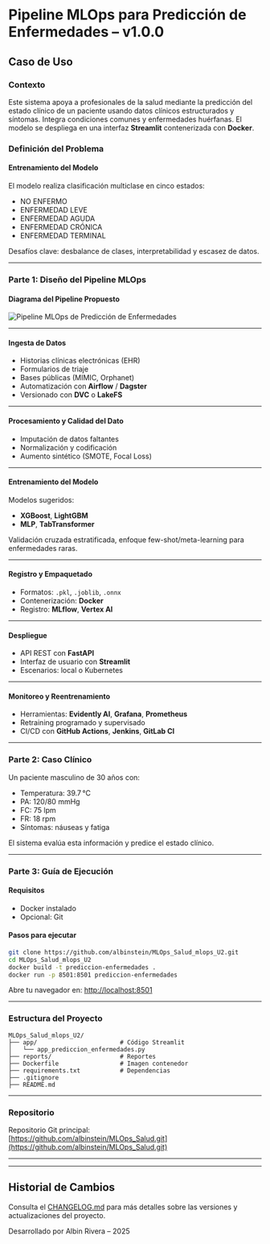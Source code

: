 # Pipeline MLOps para Predicción de Enfermedades – v1.0.0

## Caso de Uso
### Contexto
Este sistema apoya a profesionales de la salud mediante la predicción del estado clínico de un paciente usando datos clínicos estructurados y síntomas. Integra condiciones comunes y enfermedades huérfanas. El modelo se despliega en una interfaz **Streamlit** contenerizada con **Docker**.

### Definición del Problema

#### Entrenamiento del Modelo
El modelo realiza clasificación multiclase en cinco estados:

- NO ENFERMO
- ENFERMEDAD LEVE
- ENFERMEDAD AGUDA
- ENFERMEDAD CRÓNICA
- ENFERMEDAD TERMINAL

Desafíos clave: desbalance de clases, interpretabilidad y escasez de datos.

---

### Parte 1: Diseño del Pipeline MLOps

#### Diagrama del Pipeline Propuesto

![Pipeline MLOps de Predicción de Enfermedades](./imgs/pipeline-mlops.png)

---

#### Ingesta de Datos
- Historias clínicas electrónicas (EHR)
- Formularios de triaje
- Bases públicas (MIMIC, Orphanet)
- Automatización con **Airflow** / **Dagster**
- Versionado con **DVC** o **LakeFS**

---

#### Procesamiento y Calidad del Dato
- Imputación de datos faltantes
- Normalización y codificación
- Aumento sintético (SMOTE, Focal Loss)

---

#### Entrenamiento del Modelo
Modelos sugeridos:
- **XGBoost**, **LightGBM**
- **MLP**, **TabTransformer**

Validación cruzada estratificada, enfoque few-shot/meta-learning para enfermedades raras.

---

#### Registro y Empaquetado
- Formatos: `.pkl`, `.joblib`, `.onnx`
- Contenerización: **Docker**
- Registro: **MLflow**, **Vertex AI**

---

#### Despliegue
- API REST con **FastAPI**
- Interfaz de usuario con **Streamlit**
- Escenarios: local o Kubernetes

---

#### Monitoreo y Reentrenamiento
- Herramientas: **Evidently AI**, **Grafana**, **Prometheus**
- Retraining programado y supervisado
- CI/CD con **GitHub Actions**, **Jenkins**, **GitLab CI**

---

### Parte 2: Caso Clínico

Un paciente masculino de 30 años con:
- Temperatura: 39.7 °C
- PA: 120/80 mmHg
- FC: 75 lpm
- FR: 18 rpm
- Síntomas: náuseas y fatiga

El sistema evalúa esta información y predice el estado clínico.

---

### Parte 3: Guía de Ejecución

#### Requisitos
- Docker instalado
- Opcional: Git

#### Pasos para ejecutar

```bash
git clone https://github.com/albinstein/MLOps_Salud_mlops_U2.git
cd MLOps_Salud_mlops_U2
docker build -t prediccion-enfermedades .
docker run -p 8501:8501 prediccion-enfermedades
```

Abre tu navegador en: [http://localhost:8501](http://localhost:8501)

---

### Estructura del Proyecto

```
MLOps_Salud_mlops_U2/
├── app/                       # Código Streamlit
│   └── app_prediccion_enfermedades.py
├── reports/                   # Reportes
├── Dockerfile                 # Imagen contenedor
├── requirements.txt           # Dependencias
├── .gitignore
├── README.md
```

---

### Repositorio

Repositorio Git principal:  
[https://github.com/albinstein/MLOps_Salud.git](https://github.com/albinstein/MLOps_Salud.git)

---


---

## Historial de Cambios

Consulta el [CHANGELOG.md](./CHANGELOG.md) para más detalles sobre las versiones y actualizaciones del proyecto.


Desarrollado por Albin Rivera – 2025